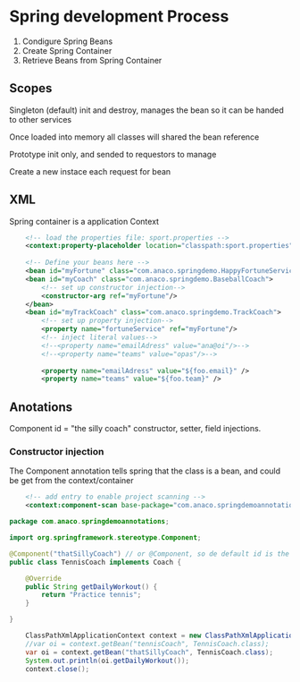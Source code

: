 # Spring development Process

1. Condigure Spring Beans
2. Create Spring Container
3. Retrieve Beans from Spring Container

## Scopes

Singleton (default)
	init and destroy, manages the bean so it can be handed to other services

Once loaded into memory all classes will shared the bean reference

Prototype
	init only, and sended to requestors to manage

Create a new instace each request for bean

## XML
Spring container is a application Context
````xml
	<!-- load the properties file: sport.properties -->
	<context:property-placeholder location="classpath:sport.properties"/>
	
    <!-- Define your beans here -->
    <bean id="myFortune" class="com.anaco.springdemo.HappyFortuneService">	</bean>
    <bean id="myCoach" class="com.anaco.springdemo.BaseballCoach">
		<!-- set up constructor injection-->
		<constructor-arg ref="myFortune"/>
	</bean>
	<bean id="myTrackCoach" class="com.anaco.springdemo.TrackCoach">	
		<!-- set up property injection-->
		<property name="fortuneService" ref="myFortune"/>
		<!-- inject literal values-->
		<!--<property name="emailAdress" value="ana@oi"/>-->
		<!--<property name="teams" value="opas"/>-->
		
		<property name="emailAdress" value="${foo.email}" />
		<property name="teams" value="${foo.team}" />
````

## Anotations
Component id = "the silly coach"
constructor, setter, field injections.

### Constructor injection
The Component annotation tells spring that the class is a bean, and could be get from the context/container
````xml
	<!-- add entry to enable project scanning -->
	<context:component-scan base-package="com.anaco.springdemoannotations"/>
````
````java
package com.anaco.springdemoannotations;

import org.springframework.stereotype.Component;

@Component("thatSillyCoach") // or @Component, so de default id is the class name slithery, tennisCoach
public class TennisCoach implements Coach {

	@Override
	public String getDailyWorkout() {
		return "Practice tennis";
	}

}

````
````java
	ClassPathXmlApplicationContext context = new ClassPathXmlApplicationContext("applicationContext.xml");
	//var oi = context.getBean("tennisCoach", TennisCoach.class);
	var oi = context.getBean("thatSillyCoach", TennisCoach.class);
	System.out.println(oi.getDailyWorkout());
	context.close();

````